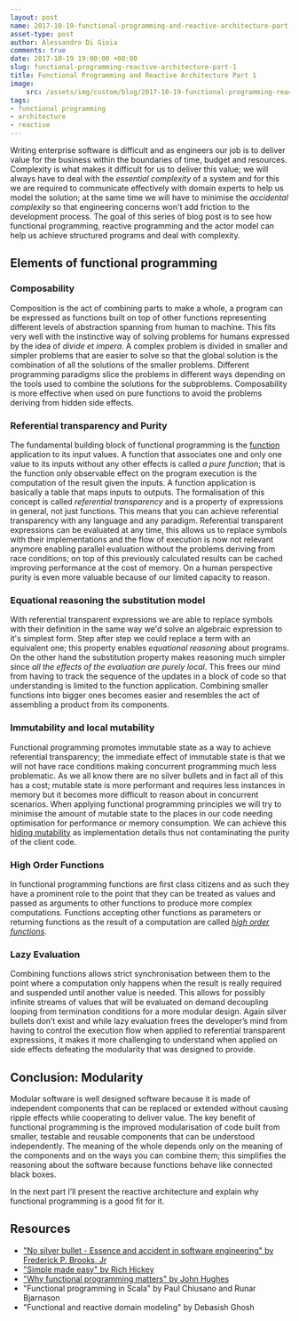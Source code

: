 ```yaml
---
layout: post
name: 2017-10-19-functional-programming-and-reactive-architecture-part-1
asset-type: post
author: Alessandro Di Gioia
comments: true
date: 2017-10-19 19:00:00 +00:00
slug: functional-programming-reactive-architecture-part-1
title: Functional Programming and Reactive Architecture Part 1
image:
    src: /assets/img/custom/blog/2017-10-19-functional-programming-reactive-architecure/parts.jpg
tags:
- functional programming
- architecture
- reactive
---
```



Writing enterprise software is difficult and as engineers our job is to deliver value for the business within the boundaries of time, budget and resources. Complexity is what makes it difficult for us to deliver this value; we will always have to deal with the *essential complexity* of a system and for this we are required to communicate effectively with domain experts to help us model the solution; at the same time we will have to minimise the *accidental complexity* so that engineering concerns won't add friction to the development process.
The goal of this series of blog post is to see how functional programming, reactive programming and the actor model can help us achieve structured programs and deal with complexity.

## Elements of functional programming

### Composability

Composition is the act of combining parts to make a whole, a program can be expressed as functions built on top of other functions representing different levels of abstraction spanning from human to machine. This fits very well with the instinctive way of solving problems for humans expressed by the idea of *divide et impera*. A complex problem is divided in smaller and simpler problems that are easier to solve so that the global solution is the combination of all the solutions of the smaller problems.
Different programming paradigms slice the problems in different ways depending on the tools used to combine the solutions for the subproblems.
Composability is more effective when used on pure functions to avoid the problems deriving from hidden side effects.

### Referential transparency and Purity

The fundamental building block of functional programming is the [function](http://panavtec.me/functional-programming-notes-functions) application to its input values. A function that associates one and only one value to its inputs without any other effects is called *a pure function*; that is the function only observable effect on the program execution is the computation of the result given the inputs. A function application is basically a table that maps inputs to outputs.
The formalisation of this concept is called *referential transparency* and is a property of expressions in general, not just functions. This means that you can achieve referential transparency with any language and any paradigm.
Referential transparent expressions can be evaluated at any time, this allows us to replace symbols with their implementations and the flow of execution is now not relevant anymore enabling parallel evaluation without the problems deriving from race conditions; on top of this previously calculated results can be cached improving performance at the cost of memory.
On a human perspective purity is even more valuable because of our limited capacity to reason.

### Equational reasoning the substitution model

With referential transparent expressions we are able to replace symbols with their definition in the same way we'd solve an algebraic expression to it's simplest form. Step after step we could replace a term with an equivalent one; this property enables *equational reasoning* about programs.
On the other hand the substitution property makes reasoning much simpler since *all the effects of the evaluation are purely local*. This frees our mind from having to track the sequence of the updates in a block of code so that understanding is limited to the function application.
Combining smaller functions into bigger ones becomes easier and resembles the act of assembling a product from its components.

### Immutability and local mutability

Functional programming promotes immutable state as a way to achieve referential transparency; the immediate effect of immutable state is that we will not have race conditions making concurrent programming much less problematic. 
As we all know there are no silver bullets and in fact all of this has a cost; mutable state is more performant and requires less instances in memory but it becomes more difficult to reason about in concurrent scenarios. 
When applying functional programming principles we will try to minimise the amount of mutable state to the places in our code needing optimisation for performance or memory consumption.  We can achieve this [hiding mutability](http://panavtec.me/functional-programming-notes-side-effects) as implementation details thus not contaminating the purity of the client code.

### High Order Functions

In functional programming functions are first class citizens and as such they have a prominent role to the point that they can be treated as values and passed as arguments to other functions to produce more complex computations.
Functions accepting other functions as parameters or returning functions as the result of a computation are called *[high order functions](http://panavtec.me/functional-programming-notes-higher-order-functions)*.

### Lazy Evaluation

Combining functions allows strict synchronisation between them to the point where a computation only happens when the result is really required and suspended until another value is needed. This allows for possibly infinite streams of values that will be evaluated on demand decoupling looping from termination conditions for a more modular design.
Again silver bullets don’t exist and while lazy evaluation frees the developer’s mind from having to control the execution flow when applied to referential transparent expressions, it makes it more challenging to understand when applied on side effects defeating the modularity that was designed to provide.

## Conclusion: Modularity

Modular software is well designed software because it is made of independent components that can be replaced or extended without causing ripple effects while cooperating to deliver value.
The key benefit of functional programming is the improved modularisation of code built from smaller, testable and reusable components that can be understood independently. The meaning of the whole depends only on the meaning of the components and on the ways you can combine them; this simplifies the reasoning about the software because functions behave like connected black boxes.

In the next part I’ll present the reactive architecture and explain why functional programming is a good fit for it.


## Resources

- ["No silver bullet - Essence and accident in software engineering" by Frederick P. Brooks, Jr](http://worrydream.com/refs/Brooks-NoSilverBullet.pdf)
- ["Simple made easy" by Rich Hickey](https://www.infoq.com/presentations/Simple-Made-Easy)
- ["Why functional programming matters" by John Hughes](<https://www.cs.kent.ac.uk/people/staff/dat/miranda/whyfp90.pdf>)
- "Functional programming in Scala" by Paul Chiusano and Runar Bjarnason
- "Functional and reactive domain modeling" by Debasish Ghosh
